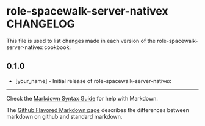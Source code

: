 role-spacewalk-server-nativex CHANGELOG
=======================================

This file is used to list changes made in each version of the role-spacewalk-server-nativex cookbook.

0.1.0
-----
- [your_name] - Initial release of role-spacewalk-server-nativex

- - -
Check the [Markdown Syntax Guide](http://daringfireball.net/projects/markdown/syntax) for help with Markdown.

The [Github Flavored Markdown page](http://github.github.com/github-flavored-markdown/) describes the differences between markdown on github and standard markdown.
